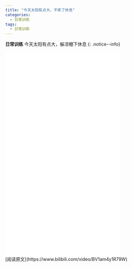 ```yaml
---
title: "今天太阳有点大，不练了休息"
categories:
  - 日常训练
tags:
  - 日常训练
---
```


**日常训练** 今天太阳有点大，躲凉棚下休息
{: .notice--info}

<iframe width="360px" height="640px" src="//player.bilibili.com/player.html?aid=679355672&bvid=BV1am4y1R79W&cid=517880182&page=1" scrolling="no" border="0" frameborder="no" framespacing="0" allowfullscreen="true"> </iframe>
<br/>
[阅读原文](https://www.bilibili.com/video/BV1am4y1R79W)
